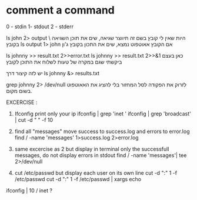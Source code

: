 # comment a command
0 - stdin
1- stdout
2 - stderr

ls john 2> output
\\ היות שאין לי קובץ בשם זה תיווצר שגיאה, שים את תוכן השגיאה בקובץ
ls output 1> john
אם הקובץ אאוטפוט נמצא, שים את התכון בקובץ ג'ון

ls johnny >> result.txt 2>>error.txt
ls johnny >> result.txt 2>>&1
כאן בעצם ביקשתי שגם במקרה של טעות לשלוח את התוכן לקובץ

יש לזה קיצור דרך
ls johnny &> results.txt

grep johnny 2> /dev/null
לזרוק את הפקודה לסל המחזור בלי להציג את האאוטפוט בשום מקום.

EXCERCISE :
1. Ifconfig print only your ip
ifconfig | grep 'inet '
ifconfig | grep 'broadcast' | cut -d " " -f 10

2. find all "messages" move success to success.log and errors to error.log
find / -name 'messages' 1>success.log 2>error.log

3. same excercise as 2 but display in terminal only the successfull messages, do not display errors in stdout
find / -name 'messages'| tee 2>/dev/null

4. cut /etc/passwd but display each user on its own line
cut -d ":" 1 -f /etc/passwd
cut -d ":" 1 -f /etc/passwd | xargs echo

ifconfig | 10 / inet ?
